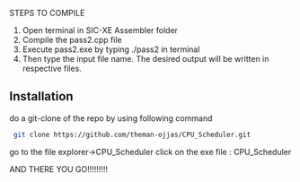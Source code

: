 STEPS TO COMPILE
1) Open terminal in SIC-XE Assembler folder
2) Compile the pass2.cpp file
3) Execute pass2.exe by typing ./pass2 in terminal
4) Then type the input file name. The desired output will be written in respective files.
## Installation

do a git-clone of the repo by using following command

```bash
 git clone https://github.com/theman-ojjas/CPU_Scheduler.git
```
go to the file explorer->CPU_Scheduler
click on the exe file : CPU_Scheduler

AND THERE YOU GO!!!!!!!!!
    